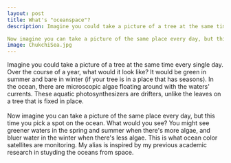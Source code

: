 ```yaml
---
layout: post
title: What's "oceanspace"? 
description: Imagine you could take a picture of a tree at the same time every single day. Over the course of a year, what would it look like? It would be green in summer and bare in winter (if your tree is in a place that has seasons). In the ocean, there are microscopic algae floating around with the waters' currents. These aquatic photosynthesizers are drifters, unlike the leaves on a tree that is fixed in place. 

Now imagine you can take a picture of the same place every day, but this time you pick a spot on the ocean. What would you see? You might see greener waters in the spring and summer when there's more algae, and bluer water in the winter when there's less algae. This is what ocean color satellites are monitoring. My alias is inspired by my previous academic research in stuyding the oceans from space. 
image: ChukchiSea.jpg
---
```


Imagine you could take a picture of a tree at the same time every single day. Over the course of a year, what would it look like? It would be green in summer and bare in winter (if your tree is in a place that has seasons). In the ocean, there are microscopic algae floating around with the waters' currents. These aquatic photosynthesizers are drifters, unlike the leaves on a tree that is fixed in place. 
<br>
<br>Now imagine you can take a picture of the same place every day, but this time you pick a spot on the ocean. What would you see? You might see greener waters in the spring and summer when there's more algae, and bluer water in the winter when there's less algae. This is what ocean color satellites are monitoring. My alias is inspired by my previous academic research in stuyding the oceans from space. 
